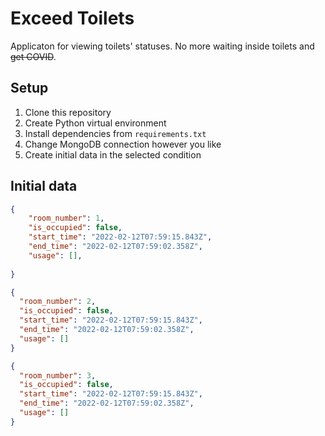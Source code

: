 # Exceed Toilets

Applicaton for viewing toilets' statuses. No more waiting inside toilets and ~~get COVID~~.


## Setup
1. Clone this repository
2. Create Python virtual environment
3. Install dependencies from `requirements.txt`
4. Change MongoDB connection however you like
5. Create initial data in the selected condition

## Initial data

```json
{
    "room_number": 1,
    "is_occupied": false,
    "start_time": "2022-02-12T07:59:15.843Z",
    "end_time": "2022-02-12T07:59:02.358Z",
    "usage": [],
  
}
```
```json
{
  "room_number": 2,
  "is_occupied": false,
  "start_time": "2022-02-12T07:59:15.843Z",
  "end_time": "2022-02-12T07:59:02.358Z",
  "usage": []
}
```
```json
{
  "room_number": 3,
  "is_occupied": false,
  "start_time": "2022-02-12T07:59:15.843Z",
  "end_time": "2022-02-12T07:59:02.358Z",
  "usage": []
}
```
